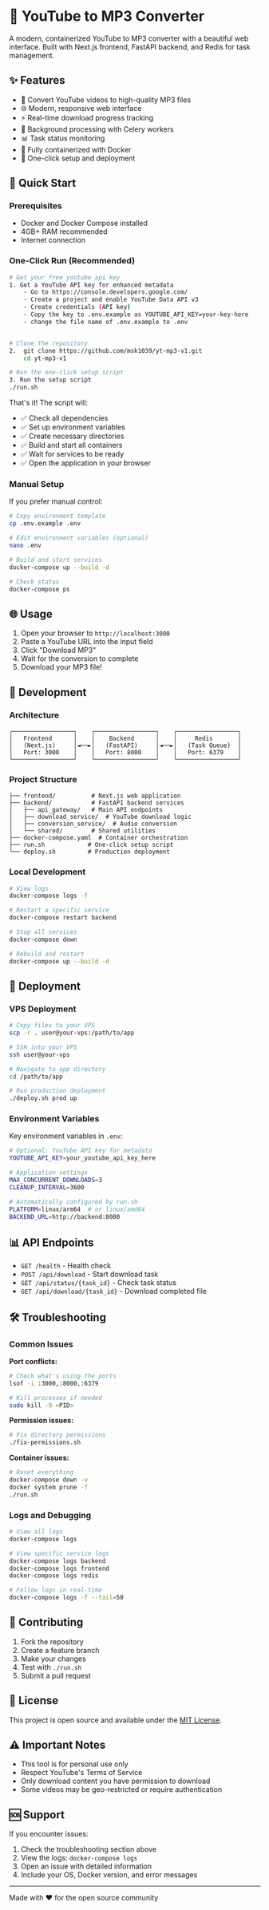 # 🎵 YouTube to MP3 Converter

A modern, containerized YouTube to MP3 converter with a beautiful web interface. Built with Next.js frontend, FastAPI backend, and Redis for task management.

## ✨ Features

- 🎵 Convert YouTube videos to high-quality MP3 files
- 🌐 Modern, responsive web interface
- ⚡ Real-time download progress tracking
- 🔄 Background processing with Celery workers
- 📊 Task status monitoring
- 🐳 Fully containerized with Docker
- 🚀 One-click setup and deployment

## 🚀 Quick Start

### Prerequisites

- Docker and Docker Compose installed
- 4GB+ RAM recommended
- Internet connection

### One-Click Run (Recommended)

```bash
# Get your free youtube api key
1. Get a YouTube API key for enhanced metadata
    - Go to https://console.developers.google.com/
    - Create a project and enable YouTube Data API v3
    - Create credentials (API key)
    - Copy the key to .env.example as YOUTUBE_API_KEY=your-key-here
    - change the file name of .env.example to .env 


# Clone the repository
2.  git clone https://github.com/msk1039/yt-mp3-v1.git
    cd yt-mp3-v1

# Run the one-click setup script
3. Run the setup script
./run.sh
```

That's it! The script will:
- ✅ Check all dependencies
- ✅ Set up environment variables
- ✅ Create necessary directories
- ✅ Build and start all containers
- ✅ Wait for services to be ready
- ✅ Open the application in your browser

### Manual Setup

If you prefer manual control:

```bash
# Copy environment template
cp .env.example .env

# Edit environment variables (optional)
nano .env

# Build and start services
docker-compose up --build -d

# Check status
docker-compose ps
```

## 🌐 Usage

1. Open your browser to `http://localhost:3000`
2. Paste a YouTube URL into the input field
3. Click "Download MP3"
4. Wait for the conversion to complete
5. Download your MP3 file!

## 🔧 Development

### Architecture

```
┌─────────────────┐    ┌─────────────────┐    ┌─────────────────┐
│   Frontend      │    │    Backend      │    │     Redis       │
│   (Next.js)     │◄──►│   (FastAPI)     │◄──►│   (Task Queue)  │
│   Port: 3000    │    │   Port: 8000    │    │   Port: 6379    │
└─────────────────┘    └─────────────────┘    └─────────────────┘
```

### Project Structure

```
├── frontend/          # Next.js web application
├── backend/           # FastAPI backend services
│   ├── api_gateway/   # Main API endpoints
│   ├── download_service/  # YouTube download logic
│   ├── conversion_service/  # Audio conversion
│   └── shared/        # Shared utilities
├── docker-compose.yaml  # Container orchestration
├── run.sh            # One-click setup script
└── deploy.sh         # Production deployment
```

### Local Development

```bash
# View logs
docker-compose logs -f

# Restart a specific service
docker-compose restart backend

# Stop all services
docker-compose down

# Rebuild and restart
docker-compose up --build -d
```

## 🚀 Deployment

### VPS Deployment

```bash
# Copy files to your VPS
scp -r . user@your-vps:/path/to/app

# SSH into your VPS
ssh user@your-vps

# Navigate to app directory
cd /path/to/app

# Run production deployment
./deploy.sh prod up
```

### Environment Variables

Key environment variables in `.env`:

```bash
# Optional: YouTube API key for metadata
YOUTUBE_API_KEY=your_youtube_api_key_here

# Application settings
MAX_CONCURRENT_DOWNLOADS=3
CLEANUP_INTERVAL=3600

# Automatically configured by run.sh
PLATFORM=linux/arm64  # or linux/amd64
BACKEND_URL=http://backend:8000
```

## 📊 API Endpoints

- `GET /health` - Health check
- `POST /api/download` - Start download task
- `GET /api/status/{task_id}` - Check task status
- `GET /api/download/{task_id}` - Download completed file

## 🛠️ Troubleshooting

### Common Issues

**Port conflicts:**
```bash
# Check what's using the ports
lsof -i :3000,:8000,:6379

# Kill processes if needed
sudo kill -9 <PID>
```

**Permission issues:**
```bash
# Fix directory permissions
./fix-permissions.sh
```

**Container issues:**
```bash
# Reset everything
docker-compose down -v
docker system prune -f
./run.sh
```

### Logs and Debugging

```bash
# View all logs
docker-compose logs

# View specific service logs
docker-compose logs backend
docker-compose logs frontend
docker-compose logs redis

# Follow logs in real-time
docker-compose logs -f --tail=50
```

## 🤝 Contributing

1. Fork the repository
2. Create a feature branch
3. Make your changes
4. Test with `./run.sh`
5. Submit a pull request

## 📝 License

This project is open source and available under the [MIT License](LICENSE).

## ⚠️ Important Notes

- This tool is for personal use only
- Respect YouTube's Terms of Service
- Only download content you have permission to download
- Some videos may be geo-restricted or require authentication

## 🆘 Support

If you encounter issues:

1. Check the troubleshooting section above
2. View the logs: `docker-compose logs`
3. Open an issue with detailed information
4. Include your OS, Docker version, and error messages

---

Made with ❤️ for the open source community
